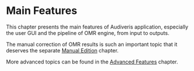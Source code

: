 # Main Features

This chapter presents the main features of Audiveris application, especially the user GUI and the
pipeline of OMR engine, from input to outputs.

The manual correction of OMR results is such an important topic that it deserves the separate
[Manual Edition](../edition) chapter.

More advanced topics can be found in the [Advanced Features](../advanced) chapter.
